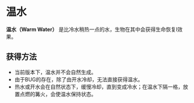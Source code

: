 # 温水

**温水（Warm Water）** 是比冷水稍热一点的水，生物在其中会获得生命恢复Ⅰ效果。

## 获得方法

* 当前版本下，温水并不会自然生成。
* 由于BUG的存在，除了由开水冷却，无法直接获得温水。
* 热水或开水会在自然状态下，缓慢冷却，直到变成冷水；在温水下隔一格，放置点燃的篝火，会使温水保持状态。
